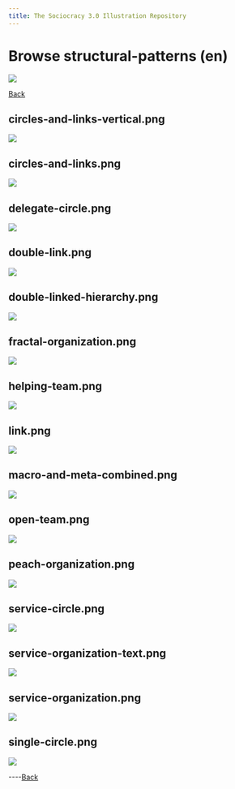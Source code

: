 ```yaml
---
title: The Sociocracy 3.0 Illustration Repository
---
```


# Browse structural-patterns (en)

![](/img/en-48px.png)

[Back](index-en.html)

## circles-and-links-vertical.png

[![](/img/en/structural-patterns/circles-and-links-vertical.png)](/img/en/structural-patterns/circles-and-links-vertical.png)

## circles-and-links.png

[![](/img/en/structural-patterns/circles-and-links.png)](/img/en/structural-patterns/circles-and-links.png)

## delegate-circle.png

[![](/img/en/structural-patterns/delegate-circle.png)](/img/en/structural-patterns/delegate-circle.png)

## double-link.png

[![](/img/en/structural-patterns/double-link.png)](/img/en/structural-patterns/double-link.png)

## double-linked-hierarchy.png

[![](/img/en/structural-patterns/double-linked-hierarchy.png)](/img/en/structural-patterns/double-linked-hierarchy.png)

## fractal-organization.png

[![](/img/en/structural-patterns/fractal-organization.png)](/img/en/structural-patterns/fractal-organization.png)

## helping-team.png

[![](/img/en/structural-patterns/helping-team.png)](/img/en/structural-patterns/helping-team.png)

## link.png

[![](/img/en/structural-patterns/link.png)](/img/en/structural-patterns/link.png)

## macro-and-meta-combined.png

[![](/img/en/structural-patterns/macro-and-meta-combined.png)](/img/en/structural-patterns/macro-and-meta-combined.png)

## open-team.png

[![](/img/en/structural-patterns/open-team.png)](/img/en/structural-patterns/open-team.png)

## peach-organization.png

[![](/img/en/structural-patterns/peach-organization.png)](/img/en/structural-patterns/peach-organization.png)

## service-circle.png

[![](/img/en/structural-patterns/service-circle.png)](/img/en/structural-patterns/service-circle.png)

## service-organization-text.png

[![](/img/en/structural-patterns/service-organization-text.png)](/img/en/structural-patterns/service-organization-text.png)

## service-organization.png

[![](/img/en/structural-patterns/service-organization.png)](/img/en/structural-patterns/service-organization.png)

## single-circle.png

[![](/img/en/structural-patterns/single-circle.png)](/img/en/structural-patterns/single-circle.png)

----[Back](index-en.html)
